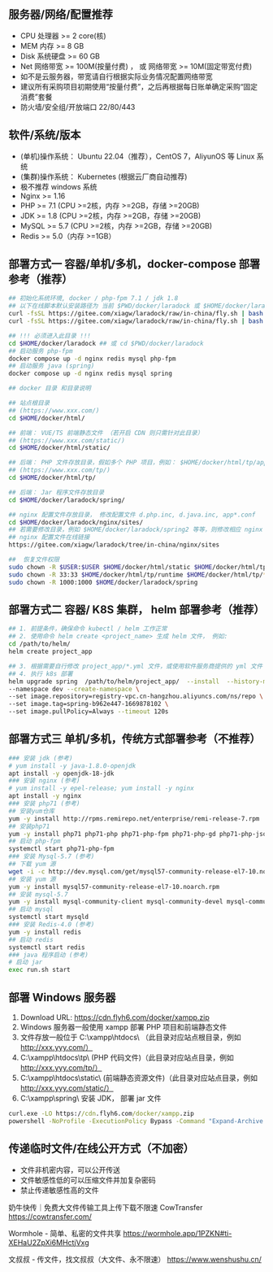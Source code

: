 ## 服务器/网络/配置推荐
- CPU 处理器     >= 2 core(核)
- MEM 内存       >= 8 GB
- Disk 系统硬盘   >= 60 GB
- Net 网络带宽    >= 100M(按量付费) ， 或 网络带宽 >= 10M(固定带宽付费)
- 如不是云服务器，带宽请自行根据实际业务情况配置网络带宽
- 建议所有采购项目初期使用“按量付费”，之后再根据每日账单确定采购“固定消费”套餐
- 防火墙/安全组/开放端口 22/80/443

## 软件/系统/版本
- (单机)操作系统： Ubuntu 22.04（推荐），CentOS 7，AliyunOS 等 Linux 系统
- (集群)操作系统： Kubernetes (根据云厂商自动推荐)
- 极不推荐 windows 系统
- Nginx >= 1.16
- PHP   >= 7.1 (CPU >=2核，内存 >=2GB，存储 >=20GB)
- JDK   >= 1.8 (CPU >=2核，内存 >=2GB，存储 >=20GB)
- MySQL >= 5.7 (CPU >=2核，内存 >=2GB，存储 >=20GB)
- Redis >= 5.0（内存 >=1GB）


## 部署方式一 容器/单机/多机，docker-compose 部署参考（推荐）
```sh
## 初始化系统环境, docker / php-fpm 7.1 / jdk 1.8
## 以下在线脚本默认安装路径为 当前 $PWD/docker/laradock 或 $HOME/docker/laradock
curl -fsSL https://gitee.com/xiagw/laradock/raw/in-china/fly.sh | bash -s nginx php redis mysql
curl -fsSL https://gitee.com/xiagw/laradock/raw/in-china/fly.sh | bash -s nginx java redis mysql

## !!! 必须进入此目录 !!!
cd $HOME/docker/laradock ## 或 cd $PWD/docker/laradock
## 启动服务 php-fpm
docker compose up -d nginx redis mysql php-fpm
## 启动服务 java (spring)
docker compose up -d nginx redis mysql spring

## docker 目录 和目录说明

## 站点根目录
## (https://www.xxx.com/)
cd $HOME/docker/html/

## 前端： VUE/TS 前端静态文件 （若开启 CDN 则只需针对此目录）
## (https://www.xxx.com/static/)
cd $HOME/docker/html/static/

## 后端： PHP 文件存放目录，假如多个 PHP 项目，例如： $HOME/docker/html/tp/app1, $HOME/docker/html/tp/app2 等。
## (https://www.xxx.com/tp/)
cd $HOME/docker/html/tp/

## 后端： Jar 程序文件存放目录
cd $HOME/docker/laradock/spring/

## nginx 配置文件存放目录， 修改配置文件 d.php.inc, d.java.inc, app*.conf
cd $HOME/docker/laradock/nginx/sites/
## 若需要修改目录，例如 $HOME/docker/laradock/spring2 等等，则修改相应 nginx 配置并创建相应目录，然后再修改调整 $HOME/docker/laradock/docker-compose-override.yml
## nginx 配置文件在线链接
https://gitee.com/xiagw/laradock/tree/in-china/nginx/sites

##  恢复文件权限
sudo chown -R $USER:$USER $HOME/docker/html/static $HOME/docker/html/tp
sudo chown -R 33:33 $HOME/docker/html/tp/runtime $HOME/docker/html/tp/*/runtime
sudo chown -R 1000:1000 $HOME/docker/laradock/spring

```

## 部署方式二 容器/ K8S 集群， helm 部署参考（推荐）
```sh
## 1. 前提条件，确保命令 kubectl / helm 工作正常
## 2. 使用命令 helm create <project_name> 生成 helm 文件， 例如:
cd /path/to/helm/
helm create project_app

## 3. 根据需要自行修改 project_app/*.yml 文件，或使用软件服务商提供的 yml 文件
## 4. 执行 k8s 部署
helm upgrade spring  /path/to/helm/project_app/  --install  --history-max 1 \
--namespace dev --create-namespace \
--set image.repository=registry-vpc.cn-hangzhou.aliyuncs.com/ns/repo \
--set image.tag=spring-b962e447-1669878102 \
--set image.pullPolicy=Always --timeout 120s
```

## 部署方式三 单机/多机，传统方式部署参考（不推荐）
```sh
### 安装 jdk (参考)
# yum install -y java-1.8.0-openjdk
apt install -y openjdk-18-jdk
### 安装 nginx (参考)
# yum install -y epel-release; yum install -y nginx
apt install -y nginx
### 安装 php71 (参考)
## 安装yum仓库
yum -y install http://rpms.remirepo.net/enterprise/remi-release-7.rpm
## 安装php71
yum -y install php71 php71-php php71-php-fpm php71-php-gd php71-php-json php71-php-mbstring php71-php-mysqlnd php71-php-xml php71-php-xmlrpc php71-php-redis php71-php-pecl-mongodb php71-php-pecl-imagick php71-php-mcrypt php71-php-bcmath php71-php-gmp php71-php-pecl-mysql php71-php-pecl-zip php71-php-soap php71-php-process php71-php-gnupg php71-php-amqp php71-php-opcache
## 启动 php-fpm
systemctl start php71-php-fpm
### 安装 Mysql-5.7 (参考)
## 下载 yum 源
wget -i -c http://dev.mysql.com/get/mysql57-community-release-el7-10.noarch.rpm
## 安装 yum 源
yum -y install mysql57-community-release-el7-10.noarch.rpm
## 安装 mysql-5.7
yum -y install mysql-community-client mysql-community-devel mysql-community-libs mysql-community-server
## 启动 mysql
systemctl start mysqld
### 安装 Redis-4.0 (参考)
yum -y install redis
## 启动 redis
systemctl start redis
### java 程序启动 (参考)
# 启动 jar
exec run.sh start
```

## 部署  Windows 服务器
1. Download URL: https://cdn.flyh6.com/docker/xampp.zip
1. Windows 服务器一般使用 xampp 部署 PHP 项目和前端静态文件
1. 文件存放一般位于 C:\xampp\htdocs\ （此目录对应站点根目录，例如 http://xxx.yyy.com/）
1. C:\xampp\htdocs\tp\ (PHP 代码文件)（此目录对应站点目录，例如 http://xxx.yyy.com/tp/）
1. C:\xampp\htdocs\static\ (前端静态资源文件)（此目录对应站点目录，例如 http://xxx.yyy.com/static/）
1. C:\xampp\spring\ 安装 JDK， 部署 jar 文件
```bat
curl.exe -LO https://cdn.flyh6.com/docker/xampp.zip
powershell -NoProfile -ExecutionPolicy Bypass -Command "Expand-Archive .\xampp.zip C:\xampp\"
```


## 传递临时文件/在线公开方式（不加密）
- 文件非机密内容，可以公开传送
- 文件敏感性低的可以压缩文件并加复杂密码
- 禁止传递敏感性高的文件

奶牛快传｜免费大文件传输工具上传下载不限速 CowTransfer
https://cowtransfer.com/

Wormhole - 简单、私密的文件共享
https://wormhole.app/1PZKN#ti-XEHaU2ZpXi6MHctjVxg

文叔叔 - 传文件，找文叔叔（大文件、永不限速）
https://www.wenshushu.cn/

